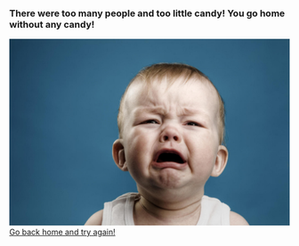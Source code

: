### There were too many people and too little candy! You go home without any candy!

![nocandy-cry](images/nocandy.jpg)  
[Go back home and try again!](halloween.md)